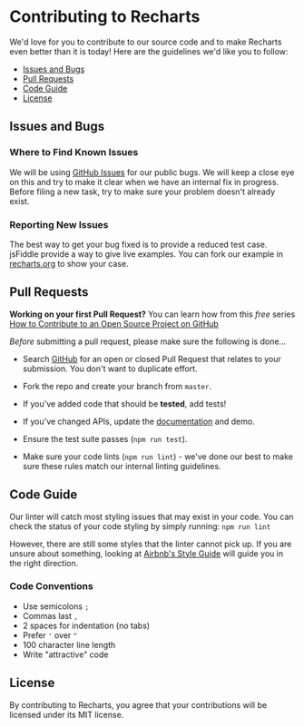# Contributing to Recharts

We'd love for you to contribute to our source code and to make Recharts even better than it is today! Here are the guidelines we'd like you to follow:

+ [Issues and Bugs](#issues)
+ [Pull Requests](#pr)
+ [Code Guide](#code)
+ [License](#license)

## <a name="issues"></a>Issues and Bugs

### Where to Find Known Issues

We will be using [GitHub Issues](https://github.com/recharts/recharts/issues) for our public bugs. We will keep a close eye on this and try to make it clear when we have an internal fix in progress. Before filing a new task, try to make sure your problem doesn't already exist.

### Reporting New Issues

The best way to get your bug fixed is to provide a reduced test case. jsFiddle  provide a way to give live examples. You can fork our example in [recharts.org](http://recharts.org/) to show your case.


## <a name="pr"></a>Pull Requests

**Working on your first Pull Request?** You can learn how from this *free* series [How to Contribute to an Open Source Project on GitHub](https://app.egghead.io/playlists/how-to-contribute-to-an-open-source-project-on-github)

*Before* submitting a pull request, please make sure the following is done…

+ Search [GitHub](https://github.com/recharts/recharts/pulls) for an open or closed Pull Request that relates to your submission. You don't want to duplicate effort.

+ Fork the repo and create your branch from `master`.
+ If you've added code that should be **tested**, add tests!
+ If you've changed APIs, update the [documentation](https://github.com/recharts/recharts.org) and demo.
+ Ensure the test suite passes (`npm run test`).
+ Make sure your code lints (`npm run lint`) - we've done our best to make sure these rules match our internal linting guidelines.


## <a name="code"></a>Code Guide

Our linter will catch most styling issues that may exist in your code.
You can check the status of your code styling by simply running: `npm run lint`

However, there are still some styles that the linter cannot pick up. If you are unsure about something, looking at [Airbnb's Style Guide](https://github.com/airbnb/javascript) will guide you in the right direction.

### Code Conventions

* Use semicolons `;`
* Commas last `,`
* 2 spaces for indentation (no tabs)
* Prefer `'` over `"`
* 100 character line length
* Write "attractive" code

## <a name="license"></a>License

By contributing to Recharts, you agree that your contributions will be licensed under its MIT license.
